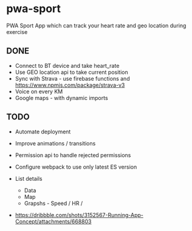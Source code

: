 # pwa-sport

PWA Sport App which can track your heart rate and geo location  during exercise

## DONE
- Connect to BT device and take heart_rate
- Use GEO location api to take current position
- Sync with Strava - use firebase functions and https://www.npmjs.com/package/strava-v3
- Voice on every KM
- Google maps - with dynamic imports


## TODO
- Automate deployment
- Improve animations / transitions
- Permission api to handle rejected permissions
- Configure webpack to use only latest ES version


- List details
  - Data
  - Map
  - Grapshs - Speed / HR /


- https://dribbble.com/shots/3152567-Running-App-Concept/attachments/668803
